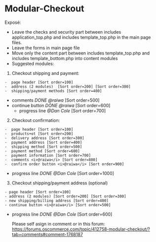 # Modular-Checkout

Exposé:

- Leave the checks and security part between includes application_top.php and includes template_top.php in the main page files.
- Leave the forms in main page file
- Move only the content part between includes template_top.php and includes template_bottom.php into content modules
- Suggested modules:

1.   Checkout shipping and payment:

    -  page header [Sort order=100]
    -  address (2 modules)  [Sort order=200] [Sort order=300]
    -  shipping/payment methods [Sort order=400]
-  comments <i>DONE @raiwa</i> [Sort order=500]
-  continue button <i>DONE @raiwa</i> [Sort order=600]
    -  progress line <i>@Dan Cole</i>  [Sort order=700]

2.   Checkout confirmation:

    -  page header [Sort order=100]
    -  products+ot [Sort order=200]
    -  delivery address [Sort order=300]
    -  payment address [Sort order=400]
    -  shipping method [Sort order=500]
    -  payment method [Sort order=600]
    -  payment information [Sort order=700]
    -  comments <i>@raiwa</i> [Sort order=800]
    -  confirm order button <i>@raiwa</i> [Sort order=900]
-  progress line <i>DONE @Dan Cole</i> [Sort order=1000]

3.   Checkout shipping/payment address (optional)

    - page header [Sort order=100]
    - address (2 modules) [Sort order=200] [Sort order=300]
    - new shipping/billing address [Sort order=400]
    - continue button <i>@raiwa</i> [Sort order=500]
-  progress line <i>DONE @Dan Cole</i> [Sort order=600]
    
    Please self asign in comment or in this forum:
    https://forums.oscommerce.com/topic/412758-modular-checkout/?tab=comments#comment-1768187
    
